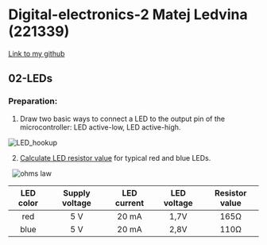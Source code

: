 # Digital-electronics-2 Matej Ledvina (221339)
[Link to my github](https://github.com/Ledvuk/Digital-electronics-2/)
## 02-LEDs
### Preparation:

1. Draw two basic ways to connect a LED to the output pin of the microcontroller: LED active-low, LED active-high.

![LED_hookup](https://github.com/Ledvuk/Digital-electronics-2/labs/02-leds/LED_hookup.png)

2. [Calculate LED resistor value](https://electronicsclub.info/leds.htm) for typical red and blue LEDs.

&nbsp;
![ohms law](Images/ohms_law.png)
&nbsp;

| **LED color** | **Supply voltage** | **LED current** | **LED voltage** | **Resistor value** |
| :-: | :-: | :-: | :-: | :-: |
| red | 5&nbsp;V | 20&nbsp;mA | 1,7V | 165Ω |
| blue | 5&nbsp;V | 20&nbsp;mA | 2,8V | 110Ω |
